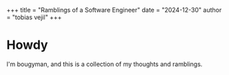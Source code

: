+++
title = "Ramblings of a Software Engineer"
date = "2024-12-30"
author = "tobias vejil"
+++

# Howdy

I'm bougyman, and this is a collection of my thoughts and ramblings.
